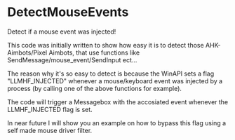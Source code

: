 # DetectMouseEvents
Detect if a mouse event was injected!

This code was initially written to show how easy it is to detect those AHK-Aimbots/Pixel Aimbots, 
that use functions like SendMessage/mouse_event/SendInput ect...

The reason why it's so easy to detect is because the WinAPI sets a flag "LLMHF_INJECTED" whenever
a mouse/keyboard event was injected by a process (by calling one of the above functions for example).

The code will trigger a Messagebox with the accosiated event whenever the LLMHF_INJECTED flag is set.

In near future I will show you an example on how to bypass this flag using a self made mouse driver filter.
